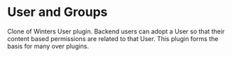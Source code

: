 # User and Groups
Clone of Winters User plugin. Backend users can adopt a User so that their content based permissions are related to that User.
This plugin forms the basis for many over plugins.
